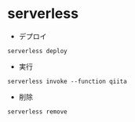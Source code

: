 # serverless

- デプロイ
~~~
serverless deploy
~~~

- 実行
~~~
serverless invoke --function qiita
~~~

- 削除
~~~
serverless remove
~~~
